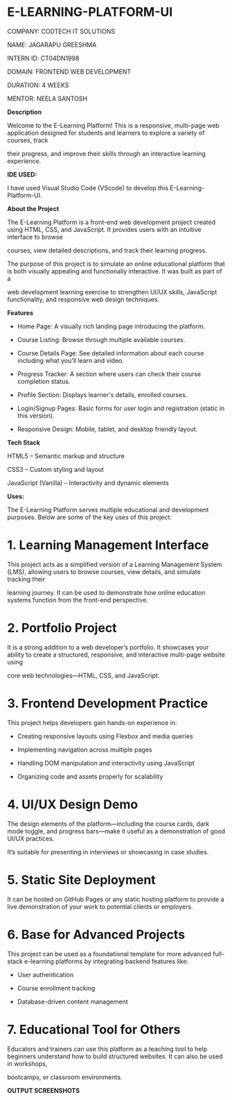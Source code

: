 # E-LEARNING-PLATFORM-UI

COMPANY: CODTECH IT SOLUTIONS

NAME: JAGARAPU GREESHMA

INTERN ID: CT04DN1998

DOMAIN: FRONTEND WEB DEVELOPMENT

DURATION: 4 WEEKS

MENTOR: NEELA SANTOSH

**Description**

Welcome to the E-Learning Platform! This is a responsive, multi-page web application designed for students and learners to explore a variety of courses, track 

their progress, and improve their skills through an interactive learning experience.

**IDE USED:**

I have used Visual Studio Code (VScode) to develop this E-Learning-Platform-UI.

**About the Project**

The E-Learning Platform is a front-end web development project created using HTML, CSS, and JavaScript. It provides users with an intuitive interface to browse

courses, view detailed descriptions, and track their learning progress.

The purpose of this project is to simulate an online educational platform that is both visually appealing and functionally interactive. It was built as part of a

web development learning exercise to strengthen UI/UX skills, JavaScript functionality, and responsive web design techniques.

**Features**

- Home Page: A visually rich landing page introducing the platform.

- Course Listing: Browse through multiple available courses.

- Course Details Page: See detailed information about each course including what you'll learn and video.

- Progress Tracker: A section where users can check their course completion status.

- Profile Section: Displays learner's details, enrolled courses.

- Login/Signup Pages: Basic forms for user login and registration (static in this version).

- Responsive Design: Mobile, tablet, and desktop friendly layout.

**Tech Stack**

HTML5 – Semantic markup and structure

CSS3 – Custom styling and layout

JavaScript (Vanilla) – Interactivity and dynamic elements

**Uses:**

The E-Learning Platform serves multiple educational and development purposes. Below are some of the key uses of this project:

# 1. Learning Management Interface

This project acts as a simplified version of a Learning Management System (LMS), allowing users to browse courses, view details, and simulate tracking their

learning journey. It can be used to demonstrate how online education systems function from the front-end perspective.

# 2. Portfolio Project

It is a strong addition to a web developer’s portfolio. It showcases your ability to create a structured, responsive, and interactive multi-page website using 

core web technologies—HTML, CSS, and JavaScript.

# 3. Frontend Development Practice

This project helps developers gain hands-on experience in:

- Creating responsive layouts using Flexbox and media queries

- Implementing navigation across multiple pages

- Handling DOM manipulation and interactivity using JavaScript

- Organizing code and assets properly for scalability

# 4. UI/UX Design Demo

The design elements of the platform—including the course cards, dark mode toggle, and progress bars—make it useful as a demonstration of good UI/UX practices.

It’s suitable for presenting in interviews or showcasing in case studies.

# 5. Static Site Deployment

It can be hosted on GitHub Pages or any static hosting platform to provide a live demonstration of your work to potential clients or employers.

# 6. Base for Advanced Projects

This project can be used as a foundational template for more advanced full-stack e-learning platforms by integrating backend features like:

- User authentication

- Course enrollment tracking

- Database-driven content management

# 7. Educational Tool for Others

Educators and trainers can use this platform as a teaching tool to help beginners understand how to build structured websites. It can also be used in workshops,

bootcamps, or classroom environments.

**OUTPUT SCREENSHOTS**












